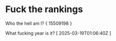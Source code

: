 # Fuck the rankings

Who the hell am I?
{ 15509198 }

What fucking year is it?
[ 2025-03-19T01:06:40Z ]
